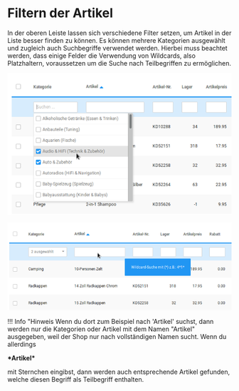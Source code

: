 # Filtern der Artikel 

In der oberen Leiste lassen sich verschiedene Filter setzen, um Artikel in der Liste besser finden zu können. Es können mehrere Kategorien ausgewählt und zugleich auch Suchbegriffe verwendet werden. Hierbei muss beachtet werden, dass einige Felder die Verwendung von Wildcards, also Platzhaltern, voraussetzen um die Suche nach Teilbegriffen zu ermöglichen.

![](Bilder/Abb130_FilternNachKategorien.png "Filtern nach Kategorien")

![](Bilder/Abb131_FilternNachSuchbegriffen.png "Filtern nach Suchbegriffen")

!!! Info "Hinweis
	 Wenn du dort zum Beispiel nach 'Artikel' suchst, dann werden nur die Kategorien oder Artikel mit dem Namen "Artikel" ausgegeben, weil der Shop nur nach vollständigen Namen sucht. Wenn du allerdings

**\*Artikel\***

mit Sternchen eingibst, dann werden auch entsprechende Artikel gefunden, welche diesen Begriff als Teilbegriff enthalten.




